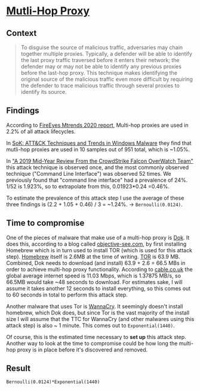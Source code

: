# [Mutli-Hop Proxy](https://attack.mitre.org/techniques/T1090/003/)

## Context
>To disguise the source of malicious traffic, adversaries may chain together multiple proxies. Typically, a defender will be able to identify the last proxy traffic traversed before it enters their network; the defender may or may not be able to identify any previous proxies before the last-hop proxy. This technique makes identifying the original source of the malicious traffic even more difficult by requiring the defender to trace malicious traffic through several proxies to identify its source.

## Findings
According to [FireEyes Mtrends 2020 report](https://www.fireeye.com/current-threats/annual-threat-report/mtrends.html), Multi-hop proxies are used in 2.2% of all attack lifecycles. 

In [SoK: ATT&CK Techniques and Trends in Windows Malware](https://krisk.io/publication/mitre-attack-securecomm19/) they find that mutli-hop proxies are used in 10 samples out of 951 total, which is ~1.05%. 

In ["A 2019 Mid-Year Review From the CrowdStrike Falcon OverWatch Team"](https://www.crowdstrike.com/resources/reports/observations-from-the-front-lines-of-threat-hunting-2019/) this attack technique is observed once, and the most commonly observed technique ("Command Line Interface") was observed 52 times. We previously found that "command line interface" had a prevalence of 24%. 1/52 is 1.923%, so to extrapolate from this, 0.01923*0.24 =0.46%. 

To estimate the prevalence of this attack step I use the average of these three findings is (2.2 + 1.05 + 0.46) / 3 = ~1.24%. -> ```Bernoulli(0.0124)```. 

## Time to compromise
One of the pieces of malware that make use of a multi-hop proxy is [Dok](https://attack.mitre.org/software/S0281/). It does this, according to a blog called [objective-see.com](https://objective-see.com/blog/blog_0x25.html), by first installing Homebrew which is in turn used to install TOR (which is used for this attack step). [Homebrew](https://github.com/Homebrew/brew) itself is 2.6MB at the time of writing. [TOR](https://www.torproject.org/download/) is 63.9 MB. Combined, Dok needs to download (and install) 63.9 + 2.6 = 66.5 MBs in order to achieve multi-hop proxy functionality. According to [cable.co.uk](https://www.cable.co.uk/broadband/speed/worldwide-speed-league/) the global average internet speed is 11.03 Mbps, which is 1.37875 MB/s, so 66.5MB would take ~48 seconds to download. For estimates sake, I will assume it takes another 12 seconds to install everything, so this comes out to 60 seconds in total to perform this attack step. 

Another malware that uses Tor is [WannaCry](https://www.secureworks.com/research/wcry-ransomware-analysis). It seemingly doesn't install homebrew, which Dok does, but since Tor is the vast majority of the install size I will assume that the TTC for WannaCry (and other malwares using this attack step) is also ~ 1 minute. This comes out to ```Exponential(1440)```. 

Of course, this is the estimated time necessary to **set up** this attack step. Another way to look at the time to compromise could be how long the multi-hop proxy is in place before it's discovered and removed. 

## Result
```Bernoulli(0.0124)*Exponential(1440)```